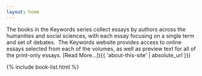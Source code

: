 ```yaml
---
layout: home
---
```


The books in the Keywords series collect essays by authors across the humanities and social sciences, with each essay focusing on a single term and set of debates.  The Keywords website provides access to online essays selected from each of the volumes, as well as preview text for all of the print-only essays. [Read More...]({{ 'about-this-site' | absolute_url }})

{% include book-list.html %}
